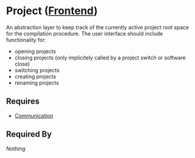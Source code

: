 # Project ([Frontend](../../frontend.md))

An abstraction layer to keep track of the currently active project root space for the compilation procedure. The user interface should include functionality for:

- opening projects
- closing projects (only implicitely called by a project switch or software close)
- switching projects
- creating projects
- renaming projects

## Requires

- [Communication](../../communication/communication.md)

## Required By

*Nothing*
